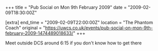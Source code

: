 +++
title = "Pub Social on Mon 9th February 2009"
date = "2009-02-09T18:30:00Z"

[extra]
end_time = "2009-02-09T22:00:00Z"
location = "The Phantom Coach"
original = "https://uwcs.co.uk/events/pub-social-on-mon-9th-february-2009-1474489018633/"
+++

Meet outside DCS around 6:15 if you don't know how to get there

